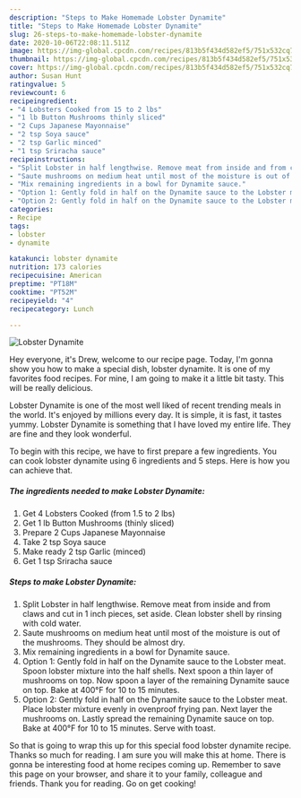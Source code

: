 ```yaml
---
description: "Steps to Make Homemade Lobster Dynamite"
title: "Steps to Make Homemade Lobster Dynamite"
slug: 26-steps-to-make-homemade-lobster-dynamite
date: 2020-10-06T22:08:11.511Z
image: https://img-global.cpcdn.com/recipes/813b5f434d582ef5/751x532cq70/lobster-dynamite-recipe-main-photo.jpg
thumbnail: https://img-global.cpcdn.com/recipes/813b5f434d582ef5/751x532cq70/lobster-dynamite-recipe-main-photo.jpg
cover: https://img-global.cpcdn.com/recipes/813b5f434d582ef5/751x532cq70/lobster-dynamite-recipe-main-photo.jpg
author: Susan Hunt
ratingvalue: 5
reviewcount: 6
recipeingredient:
- "4 Lobsters Cooked from 15 to 2 lbs"
- "1 lb Button Mushrooms thinly sliced"
- "2 Cups Japanese Mayonnaise"
- "2 tsp Soya sauce"
- "2 tsp Garlic minced"
- "1 tsp Sriracha sauce"
recipeinstructions:
- "Split Lobster in half lengthwise. Remove meat from inside and from claws and cut in 1 inch pieces, set aside. Clean lobster shell by rinsing with cold water."
- "Saute mushrooms on medium heat until most of the moisture is out of the mushrooms. They should be almost dry."
- "Mix remaining ingredients in a bowl for Dynamite sauce."
- "Option 1: Gently fold in half on the Dynamite sauce to the Lobster meat. Spoon lobster mixture into the half shells. Next spoon a thin layer of mushrooms on top. Now spoon a layer of the remaining Dynamite sauce on top. Bake at 400°F for 10 to 15 minutes."
- "Option 2: Gently fold in half on the Dynamite sauce to the Lobster meat. Place lobster mixture evenly in ovenproof frying pan. Next layer the mushrooms on. Lastly spread the remaining Dynamite sauce on top. Bake at 400°F for 10 to 15 minutes. Serve with toast."
categories:
- Recipe
tags:
- lobster
- dynamite

katakunci: lobster dynamite 
nutrition: 173 calories
recipecuisine: American
preptime: "PT18M"
cooktime: "PT52M"
recipeyield: "4"
recipecategory: Lunch

---
```



![Lobster Dynamite](https://img-global.cpcdn.com/recipes/813b5f434d582ef5/751x532cq70/lobster-dynamite-recipe-main-photo.jpg)

Hey everyone, it's Drew, welcome to our recipe page. Today, I'm gonna show you how to make a special dish, lobster dynamite. It is one of my favorites food recipes. For mine, I am going to make it a little bit tasty. This will be really delicious.

Lobster Dynamite is one of the most well liked of recent trending meals in the world. It's enjoyed by millions every day. It is simple, it is fast, it tastes yummy. Lobster Dynamite is something that I have loved my entire life. They are fine and they look wonderful.




To begin with this recipe, we have to first prepare a few ingredients. You can cook lobster dynamite using 6 ingredients and 5 steps. Here is how you can achieve that.

<!--inarticleads1-->

##### The ingredients needed to make Lobster Dynamite:

1. Get 4 Lobsters Cooked (from 1.5 to 2 lbs)
1. Get 1 lb Button Mushrooms (thinly sliced)
1. Prepare 2 Cups Japanese Mayonnaise
1. Take 2 tsp Soya sauce
1. Make ready 2 tsp Garlic (minced)
1. Get 1 tsp Sriracha sauce




<!--inarticleads2-->

##### Steps to make Lobster Dynamite:

1. Split Lobster in half lengthwise. Remove meat from inside and from claws and cut in 1 inch pieces, set aside. Clean lobster shell by rinsing with cold water.
1. Saute mushrooms on medium heat until most of the moisture is out of the mushrooms. They should be almost dry.
1. Mix remaining ingredients in a bowl for Dynamite sauce.
1. Option 1: Gently fold in half on the Dynamite sauce to the Lobster meat. Spoon lobster mixture into the half shells. Next spoon a thin layer of mushrooms on top. Now spoon a layer of the remaining Dynamite sauce on top. Bake at 400°F for 10 to 15 minutes.
1. Option 2: Gently fold in half on the Dynamite sauce to the Lobster meat. Place lobster mixture evenly in ovenproof frying pan. Next layer the mushrooms on. Lastly spread the remaining Dynamite sauce on top. Bake at 400°F for 10 to 15 minutes. Serve with toast.




So that is going to wrap this up for this special food lobster dynamite recipe. Thanks so much for reading. I am sure you will make this at home. There is gonna be interesting food at home recipes coming up. Remember to save this page on your browser, and share it to your family, colleague and friends. Thank you for reading. Go on get cooking!
